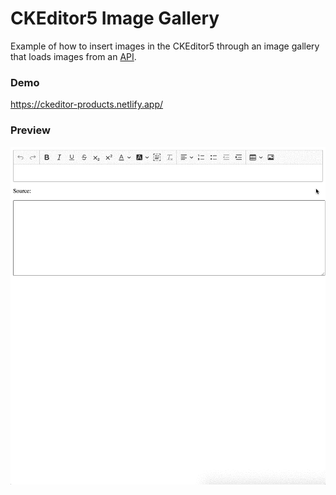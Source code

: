 # CKEditor5 Image Gallery

Example of how to insert images in the CKEditor5 through an image gallery that loads images from an [API](https://glitch.com/~fake-images).

### Demo

https://ckeditor-products.netlify.app/

### Preview

<img src="screenshot.gif">
